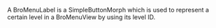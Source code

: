 A BroMenuLabel is a SimpleButtonMorph which is used to represent a certain level in a BroMenuView by using its level ID.